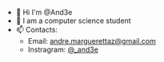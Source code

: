 - 👋 Hi I'm @And3e
- 👀 I am a computer science student
- 📫 Contacts:
  - Email: andre.marguerettaz@gmail.com
  - Instragram: [@_and3e](https://www.instagram.com/_and3e/)
